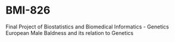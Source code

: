 # BMI-826
Final Project of Biostatistics and Biomedical Informatics - Genetics
European Male Baldness and its relation to Genetics
